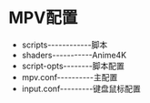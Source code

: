# MPV配置
- scripts------------脚本
- shaders-----------Anime4K
- script-opts--------脚本配置
- mpv.conf----------主配置
- input.conf---------键盘鼠标配置
